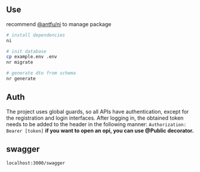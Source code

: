 ## Use
recommend [@antfu/ni](https://github.com/antfu-collective/ni) to manage package
```sh
# install dependencies
ni
```

```sh
# init database
cp example.env .env
nr migrate
```

```sh
# generate dto from schema
nr generate
```

## Auth 
The project uses global guards, so all APIs have authentication, except for the registration and login interfaces. After logging in, the obtained token needs to be added to the header in the following manner:
`Authorization: Bearer [token]`
**if you want to open an opi, you can use @Public decorator.**

## swagger
`localhost:3000/swagger`
